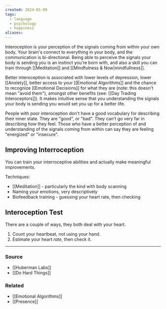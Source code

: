 ```yaml
---
created: 2024-01-09
tags:
  - language
  - psychology
  - happiness
aliases:
---
```

Interoception is your perception of the signals coming from within your own body. Your brain's connect to everything in your body, and the communication is bi-directional. Being able to perceive the signals your body is sending you is an instinct you're born with, and also a skill you can train through [[Meditation]] and [[Mindfulness & Now|mindfullness]].

Better interoception is associated with lower levels of depression, lower [[Anxiety]], better access to your [[Emotional Algorithms]] and the chance to recognize [[Emotional Decisions]] for what they are (note: this doesn't mean "avoid them"), amongst other benefits (see: [[Day Trading Interoceptors]]). It makes intuitive sense that you understanding the signals your body is sending you would set you up for a better life.

People with poor interoception don't have a good vocabulary for describing their inner state. They are "good", or "bad". They can't go very far in describing *how* they feel. Those who have a better perception of and understanding of the signals coming from within can say they are feeling "energized" or "insecure".

## Improving Interroception
You can train your interroceptive abilities and actually make meaningful improvements.

Techniques:
- [[Meditation]] - particularly the kind with body scanning
- Naming your emotions, very descriptively
- Biofeedback training - guessing your heart rate, then checking

## Interoception Test
There are a couple of ways, they both deal with your heart.

1. Count your heartbeat, not using your hand. 
2. Estimate your heart *rate*, then check it.

****
### Source
- [[Huberman Labs]]
- [[Do Hard Things]]

### Related
- [[Emotional Algorithms]]
- [[Presence]]